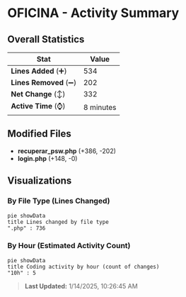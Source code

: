 # OFICINA - Activity Summary 

## Overall Statistics

| Stat                   | Value                                                             |
| ---------------------- | ----------------------------------------------------------------- |
| **Lines Added** (➕)   | 534                                          |
| **Lines Removed** (➖) | 202                                        |
| **Net Change** (↕)    | 332                |
| **Active Time** (⌚)   | 8 minutes |


## Modified Files
- **recuperar_psw.php** (+386, -202)
- **login.php** (+148, -0)

## Visualizations

### By File Type (Lines Changed)

```mermaid
pie showData
title Lines changed by file type
".php" : 736
```

### By Hour (Estimated Activity Count)

```mermaid
pie showData
title Coding activity by hour (count of changes)
"10h" : 5
```


> **Last Updated:** 1/14/2025, 10:26:45 AM